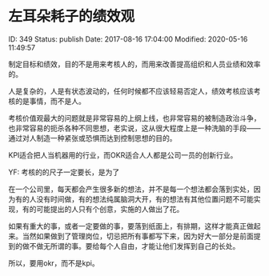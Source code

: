 # 左耳朵耗子的绩效观


ID: 349
Status: publish
Date: 2017-08-16 17:04:00
Modified: 2020-05-16 11:49:57


制定目标和绩效，目的不是用来考核人的，而用来改善提高组织和人员业绩和效率的。

人是复杂的，人是有状态波动的，任何时候都不应该轻易否定人，绩效考核应该考核的是事情，而不是人。

考核价值观最大的问题就是非常容易的上纲上线，也非常容易的被制造政治斗争，也非常容易的扼杀各种不同思想，老实说，这从很大程度上是一种洗脑的手段——通过对人制造一种紧张或恐惧而达到控制思想的目的。

KPI适合把人当机器用的行业，而OKR适合人人都是公司一员的创新行业。

YF:
考核的的尺子一定要长，是为了

在一个公司里，每天都会产生很多新的想法，并不是每一个想法都会落到实处，因为有的人没有时间做，有的想法纯属脑洞大开，有的想法有其他位置问题不可能实现，有的可能提出的人只有个创意，实施的人做出了花。

如果有重大的事，或者一定要做的事，要落到纸面上，有排期，这样才能真正做起来。当然如果做到了管理岗位，切忌把所有事都写下来，因为好大一部分是前面提到的做不做无所谓的事。要给每个人自由，才能让他们发挥到自己的长处。

所以，要用okr，而不是kpi。
